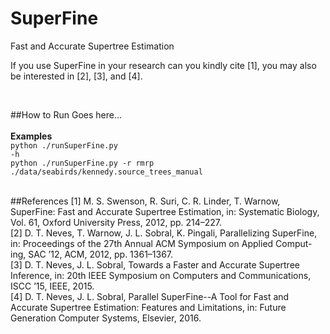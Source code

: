 # SuperFine
Fast and Accurate Supertree Estimation

If you use SuperFine in your research can you kindly cite [1],
you may also be interested in [2], [3], and [4].

<br />

##How to Run
Goes here...<br />
<br />
<strong>Examples</strong><br />
<code>python ./runSuperFine.py -h</code><br />
<code>python ./runSuperFine.py -r rmrp ./data/seabirds/kennedy.source_trees_manual</code><br />
<br />

##References
[1] M. S. Swenson, R. Suri, C. R. Linder, T. Warnow, SuperFine: Fast and Accurate Supertree Estimation,
    in: Systematic Biology, Vol. 61, Oxford University Press, 2012, pp. 214–227.<br />
[2] D. T. Neves, T. Warnow, J. L. Sobral, K. Pingali, Parallelizing SuperFine,
    in: Proceedings of the 27th Annual ACM Symposium on Applied Comput- ing, SAC ’12, ACM, 2012, pp. 1361–1367.<br />
[3] D. T. Neves, J. L. Sobral, Towards a Faster and Accurate Supertree Inference,
    in: 20th IEEE Symposium on Computers and Communications, ISCC ’15, IEEE, 2015.<br />
[4] D. T. Neves, J. L. Sobral, Parallel SuperFine--A Tool for Fast and Accurate Supertree Estimation: Features and Limitations,
    in: Future Generation Computer Systems, Elsevier, 2016.<br />

